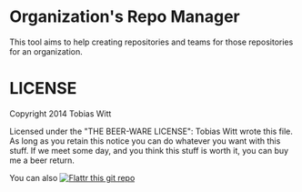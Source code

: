 Organization's Repo Manager
===========================

This tool aims to help creating repositories and teams for those repositories for an organization.


LICENSE
=======

Copyright 2014 Tobias Witt

Licensed under the "THE BEER-WARE LICENSE":
Tobias Witt wrote this file. As long as you retain this notice you
can do whatever you want with this stuff. If we meet some day, and you think
this stuff is worth it, you can buy me a beer return.

You can also [![Flattr this git repo](http://api.flattr.com/button/flattr-badge-large.png)](https://flattr.com/submit/auto?user_id=ohcibi&url=http%3A%2F%2Fgithub.com%2Fohcibi%2FRepoManager)
